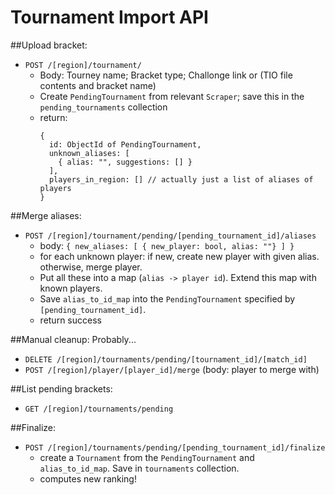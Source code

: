 # Tournament Import API

##Upload bracket: 
 - `POST /[region]/tournament/`
    - Body: Tourney name; Bracket type; Challonge link or (TIO file contents and bracket name)
    - Create `PendingTournament` from relevant `Scraper`; save this in the `pending_tournaments` collection
    - return: 
        ```
        {
          id: ObjectId of PendingTournament,
          unknown_aliases: [ 
            { alias: "", suggestions: [] }
          ],
          players_in_region: [] // actually just a list of aliases of players
        }
        ```

##Merge aliases:
 - `POST /[region]/tournament/pending/[pending_tournament_id]/aliases`
    - body: `{ new_aliases: [ { new_player: bool, alias: ""} ] }`
    - for each unknown player: if new, create new player with given alias. otherwise, merge player.
    - Put all these into a map (`alias -> player id`). Extend this map with known players.
    - Save `alias_to_id_map` into the `PendingTournament` specified by `[pending_tournament_id]`.
    - return success

##Manual cleanup: 
Probably...
  - `DELETE /[region]/tournaments/pending/[tournament_id]/[match_id]`
  - `POST /[region]/player/[player_id]/merge` (body: player to merge with)

##List pending brackets:
 - `GET /[region]/tournaments/pending`

##Finalize:
 - `POST /[region]/tournaments/pending/[pending_tournament_id]/finalize`
    - create a `Tournament` from the `PendingTournament` and `alias_to_id_map`. Save in `tournaments` collection.
    - computes new ranking!

